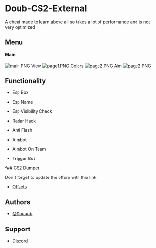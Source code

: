 
# Doub-CS2-External

A cheat made to learn above all so takes a lot of performance and is not very optimized

## Menu

#### Main
<img src="http://www.image-heberg.fr/files/17109766833400977826.png" alt="main.PNG" />
View
<img src="http://www.image-heberg.fr/files/17109768331174344650.png" alt="page1.PNG" />
Colors
<img src="http://www.image-heberg.fr/files/171097684917574889.png" alt="page2.PNG" />
Aim
<img src="http://www.image-heberg.fr/files/171097684917574889.png" alt="page2.PNG" />


## Functionality

- Esp Box

- Esp Name

- Esp Visibility Check

- Radar Hack

- Anti Flash

- Aimbot

- Aimbot On Team

- Trigger Bot

²## CS2 Dumper

Don't forget to update the offers with this link
- [Offsets](https://github.com/a2x/cs2-dumper/tree/main/generated)

## Authors

- [@Douuub](https://www.github.com/Douuub)

## Support 

- [Discord](https://discord.gg/UaY4E8qnYd)


